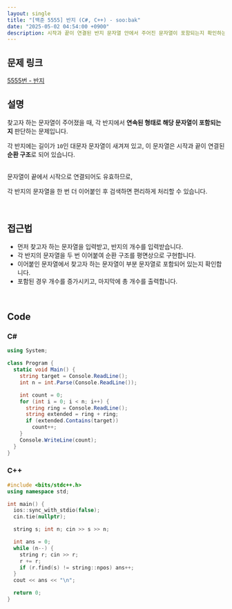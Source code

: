 ```yaml
---
layout: single
title: "[백준 5555] 반지 (C#, C++) - soo:bak"
date: "2025-05-02 04:54:00 +0900"
description: 시작과 끝이 연결된 반지 문자열 안에서 주어진 문자열이 포함되는지 확인하는 백준 5555번 반지 문제의 C# 및 C++ 풀이 및 해설
---
```


## 문제 링크
[5555번 - 반지](https://www.acmicpc.net/problem/5555)

## 설명
찾고자 하는 문자열이 주어졌을 때, 각 반지에서 **연속된 형태로 해당 문자열이 포함되는지** 판단하는 문제입니다.

각 반지에는 길이가 `10`인 대문자 문자열이 새겨져 있고, 이 문자열은 시작과 끝이 연결된 **순환 구조**로 되어 있습니다.

<br>
문자열이 끝에서 시작으로 연결되어도 유효하므로,

각 반지의 문자열을 한 번 더 이어붙인 후 검색하면 편리하게 처리할 수 있습니다.

<br>

## 접근법

- 먼저 찾고자 하는 문자열을 입력받고, 반지의 개수를 입력받습니다.
- 각 반지의 문자열을 두 번 이어붙여 순환 구조를 평면상으로 구현합니다.
- 이어붙인 문자열에서 찾고자 하는 문자열이 부분 문자열로 포함되어 있는지 확인합니다.
- 포함된 경우 개수를 증가시키고, 마지막에 총 개수를 출력합니다.

<br>

## Code

### C#

```csharp
using System;

class Program {
  static void Main() {
    string target = Console.ReadLine();
    int n = int.Parse(Console.ReadLine());

    int count = 0;
    for (int i = 0; i < n; i++) {
      string ring = Console.ReadLine();
      string extended = ring + ring;
      if (extended.Contains(target))
        count++;
    }
    Console.WriteLine(count);
  }
}
```

### C++

```cpp
#include <bits/stdc++.h>
using namespace std;

int main() {
  ios::sync_with_stdio(false);
  cin.tie(nullptr);

  string s; int n; cin >> s >> n;

  int ans = 0;
  while (n--) {
    string r; cin >> r;
    r += r;
    if (r.find(s) != string::npos) ans++;
  }
  cout << ans << "\n";

  return 0;
}
```
